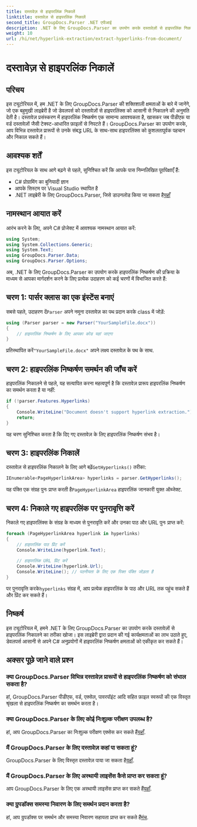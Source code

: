 ```yaml
---
title: दस्तावेज़ से हाइपरलिंक निकालें
linktitle: दस्तावेज़ से हाइपरलिंक निकालें
second_title: GroupDocs.Parser .NET एपीआई
description: .NET के लिए GroupDocs.Parser का उपयोग करके दस्तावेज़ों से हाइपरलिंक निकालने का तरीका जानें। इस सरल गाइड के साथ अपने C# अनुप्रयोगों को बेहतर बनाएँ।
weight: 10
url: /hi/net/hyperlink-extraction/extract-hyperlinks-from-document/
---
```


# दस्तावेज़ से हाइपरलिंक निकालें

## परिचय
इस ट्यूटोरियल में, हम .NET के लिए GroupDocs.Parser की शक्तिशाली क्षमताओं के बारे में जानेंगे, जो एक बहुमुखी लाइब्रेरी है जो डेवलपर्स को दस्तावेज़ों से हाइपरलिंक्स को आसानी से निकालने की अनुमति देती है। दस्तावेज़ प्रसंस्करण में हाइपरलिंक निष्कर्षण एक सामान्य आवश्यकता है, खासकर जब पीडीएफ या वर्ड दस्तावेज़ों जैसी टेक्स्ट-आधारित फ़ाइलों से निपटते हैं। GroupDocs.Parser का उपयोग करके, आप विभिन्न दस्तावेज़ प्रारूपों से उनके संबद्ध URL के साथ-साथ हाइपरलिंक्स को कुशलतापूर्वक पहचान और निकाल सकते हैं।
## आवश्यक शर्तें
इस ट्यूटोरियल के साथ आगे बढ़ने से पहले, सुनिश्चित करें कि आपके पास निम्नलिखित पूर्वापेक्षाएँ हैं:
- C# प्रोग्रामिंग का बुनियादी ज्ञान
- आपके सिस्टम पर Visual Studio स्थापित है
-  .NET लाइब्रेरी के लिए GroupDocs.Parser, जिसे डाउनलोड किया जा सकता है[यहाँ](https://releases.groupdocs.com/parser/net/)
## नामस्थान आयात करें
आरंभ करने के लिए, अपने C# प्रोजेक्ट में आवश्यक नामस्थान आयात करें:
```csharp
using System;
using System.Collections.Generic;
using System.Text;
using GroupDocs.Parser.Data;
using GroupDocs.Parser.Options;
```

अब, .NET के लिए GroupDocs.Parser का उपयोग करके हाइपरलिंक निष्कर्षण की प्रक्रिया के माध्यम से आपका मार्गदर्शन करने के लिए प्रत्येक उदाहरण को कई चरणों में विभाजित करते हैं:
## चरण 1: पार्सर क्लास का एक इंस्टेंस बनाएं
 सबसे पहले, उदाहरण दें`Parser` अपने नमूना दस्तावेज़ का पथ प्रदान करके class में जोड़ें:
```csharp
using (Parser parser = new Parser("YourSampleFile.docx"))
{
    // हाइपरलिंक निष्कर्षण के लिए आपका कोड यहां जाएगा
}
```
 प्रतिस्थापित करें`"YourSampleFile.docx"` अपने लक्ष्य दस्तावेज़ के पथ के साथ.
## चरण 2: हाइपरलिंक निष्कर्षण समर्थन की जाँच करें
हाइपरलिंक निकालने से पहले, यह सत्यापित करना महत्वपूर्ण है कि दस्तावेज़ प्रारूप हाइपरलिंक निष्कर्षण का समर्थन करता है या नहीं:
```csharp
if (!parser.Features.Hyperlinks)
{
    Console.WriteLine("Document doesn't support hyperlink extraction.");
    return;
}
```
यह चरण सुनिश्चित करता है कि दिए गए दस्तावेज़ के लिए हाइपरलिंक निष्कर्षण संभव है।
## चरण 3: हाइपरलिंक निकालें
 दस्तावेज़ से हाइपरलिंक निकालने के लिए आगे बढ़ें`GetHyperlinks()` तरीका:
```csharp
IEnumerable<PageHyperlinkArea> hyperlinks = parser.GetHyperlinks();
```
 यह पंक्ति एक संग्रह पुनः प्राप्त करती है`PageHyperlinkArea` हाइपरलिंक जानकारी युक्त ऑब्जेक्ट.
## चरण 4: निकाले गए हाइपरलिंक पर पुनरावृत्ति करें
निकाले गए हाइपरलिंक्स के संग्रह के माध्यम से पुनरावृति करें और उनका पाठ और URL पुनः प्राप्त करें:
```csharp
foreach (PageHyperlinkArea hyperlink in hyperlinks)
{
    // हाइपरलिंक पाठ प्रिंट करें
    Console.WriteLine(hyperlink.Text);
    
    // हाइपरलिंक URL प्रिंट करें
    Console.WriteLine(hyperlink.Url);
    Console.WriteLine(); // पठनीयता के लिए एक रिक्त पंक्ति जोड़ता है
}
```
पर पुनरावृत्ति करके`hyperlinks` संग्रह में, आप प्रत्येक हाइपरलिंक के पाठ और URL तक पहुंच सकते हैं और प्रिंट कर सकते हैं।
## निष्कर्ष
इस ट्यूटोरियल में, हमने .NET के लिए GroupDocs.Parser का उपयोग करके दस्तावेज़ों से हाइपरलिंक निकालने का तरीका खोजा। इस लाइब्रेरी द्वारा प्रदान की गई कार्यक्षमताओं का लाभ उठाते हुए, डेवलपर्स आसानी से अपने C# अनुप्रयोगों में हाइपरलिंक निष्कर्षण क्षमताओं को एकीकृत कर सकते हैं।

## अक्सर पूछे जाने वाले प्रश्न
### क्या GroupDocs.Parser विभिन्न दस्तावेज़ प्रारूपों से हाइपरलिंक निष्कर्षण को संभाल सकता है?
हां, GroupDocs.Parser पीडीएफ, वर्ड, एक्सेल, पावरपॉइंट आदि सहित फ़ाइल स्वरूपों की एक विस्तृत श्रृंखला से हाइपरलिंक निष्कर्षण का समर्थन करता है।
### क्या GroupDocs.Parser के लिए कोई निःशुल्क परीक्षण उपलब्ध है?
 हां, आप GroupDocs.Parser का निःशुल्क परीक्षण एक्सेस कर सकते हैं[यहाँ](https://releases.groupdocs.com/).
### मैं GroupDocs.Parser के लिए दस्तावेज़ कहां पा सकता हूं?
 GroupDocs.Parser के लिए विस्तृत दस्तावेज़ पाया जा सकता है[यहाँ](https://tutorials.groupdocs.com/parser/net/).
### मैं GroupDocs.Parser के लिए अस्थायी लाइसेंस कैसे प्राप्त कर सकता हूं?
 आप GroupDocs.Parser के लिए एक अस्थायी लाइसेंस प्राप्त कर सकते हैं[यहाँ](https://purchase.groupdocs.com/temporary-license/).
### क्या ग्रुपडॉक्स समस्या निवारण के लिए समर्थन प्रदान करता है?
 हां, आप ग्रुपडॉक्स पर समर्थन और समस्या निवारण सहायता प्राप्त कर सकते हैं[मंच](https://forum.groupdocs.com/c/parser/17).
